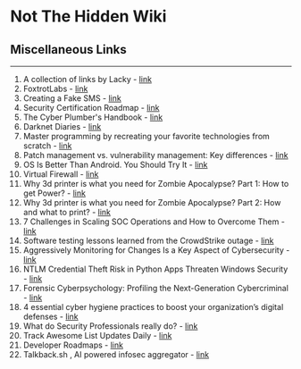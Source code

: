 # Not The Hidden Wiki

## Miscellaneous Links
-----

1. A collection of links by Lacky - [link](https://groups.google.com/g/hera-koka-hasz-c)
2. FoxtrotLabs - [link](https://foxtrotlabs.cc/)
3. Creating a Fake SMS - [link](https://rockyjaat111.medium.com/social-engineering-attacks-creating-a-fake-sms-message-8509388be25a)
4. Security Certification Roadmap - [link](https://pauljerimy.com/security-certification-roadmap/)
5. The Cyber Plumber's Handbook - [link](https://github.com/opsdisk/the_cyber_plumbers_handbook)
6. Darknet Diaries - [link](https://darknetdiaries.com/)
7. Master programming by recreating your favorite technologies from scratch - [link](https://github.com/codecrafters-io/build-your-own-x)
8. Patch management vs. vulnerability management: Key differences - [link](https://www.techtarget.com/searchenterprisedesktop/tip/Patch-management-vs-vulnerability-management-Key-differences)
9. OS Is Better Than Android. You Should Try It - [link](https://www.wired.com/story/e-os-review/)
10. Virtual Firewall - [link](https://www.techtarget.com/searchsecurity/definition/virtual-firewall)
11. Why 3d printer is what you need for Zombie Apocalypse? Part 1: How to get Power? - [link](https://medium.com/@bartosz_sroka/why-3d-printer-is-what-you-need-for-zombie-apocalypse-part-1-how-to-get-power-dae146de86a1)
12. Why 3d printer is what you need for Zombie Apocalypse? Part 2: How and what to print? - [link](https://medium.com/@bartosz_sroka/why-3d-printer-is-what-you-need-for-zombie-apocalypse-part-2-how-and-what-to-print-56e93b7fdaa9)
13. 7 Challenges in Scaling SOC Operations and How to Overcome Them - [link](https://www.tripwire.com/state-of-security/challenges-scaling-soc-operations-and-how-overcome-them)
14. Software testing lessons learned from the CrowdStrike outage - [link](https://www.techtarget.com/searchsoftwarequality/opinion/Lessons-learned-from-CrowdStrikes-automation-errors)
15. Aggressively Monitoring for Changes Is a Key Aspect of Cybersecurity - [link](https://www.darkreading.com/cyber-risk/aggressively-monitoring-for-changes-is-key-aspect-of-cybersecurity)
16. NTLM Credential Theft Risk in Python Apps Threaten Windows Security - [link](https://hackread.com/ntlm-credential-theft-python-apps-windows-security/)
17. Forensic Cyberpsychology: Profiling the Next-Generation Cybercriminal - [link](https://www.tripwire.com/state-of-security/forensic-cyberpsychology-profiling-next-generation-cybercriminal)
18. 4 essential cyber hygiene practices to boost your organization’s digital defenses - [link](https://www.techradar.com/pro/4-essential-cyber-hygiene-practices-to-boost-your-organizations-digital-defenses)
19. What do Security Professionals really do? - [link](https://rafeeqrehman.com/wp-content/uploads/2023/03/CISO_Mindmap-2023-1.png)
19. Track Awesome List Updates Daily - [link](https://www.trackawesomelist.com/)
20. Developer Roadmaps - [link](https://roadmap.sh/)
21. Talkback.sh , AI powered infosec aggregator - [link](https://talkback.sh/)
